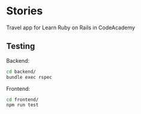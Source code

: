 # Stories
Travel app for Learn Ruby on Rails in CodeAcademy

## Testing

Backend:

```bash
cd backend/
bundle exec rspec
```

Frontend:

```bash
cd frontend/
npm run test
```
